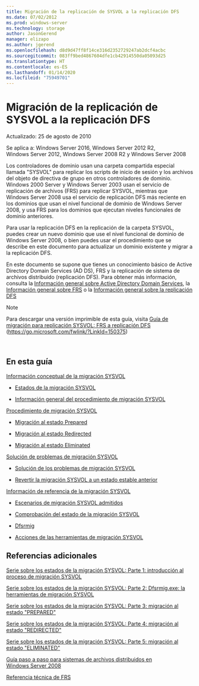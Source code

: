 ```yaml
---
title: Migración de la replicación de SYSVOL a la replicación DFS
ms.date: 07/02/2012
ms.prod: windows-server
ms.technology: storage
author: JasonGerend
manager: elizapo
ms.author: jgerend
ms.openlocfilehash: d8d9d47ff8f14ce316d2352729247ab2dcf4acbc
ms.sourcegitcommit: 083ff9bed4867604dfe1cb42914550da05093d25
ms.translationtype: HT
ms.contentlocale: es-ES
ms.lasthandoff: 01/14/2020
ms.locfileid: "75949701"
---
```

# <a name="migrate-sysvol-replication-to-dfs-replication"></a>Migración de la replicación de SYSVOL a la replicación DFS


Actualizado: 25 de agosto de 2010

Se aplica a: Windows Server 2016, Windows Server 2012 R2, Windows Server 2012, Windows Server 2008 R2 y Windows Server 2008

Los controladores de dominio usan una carpeta compartida especial llamada "SYSVOL" para replicar los scripts de inicio de sesión y los archivos del objeto de directiva de grupo en otros controladores de dominio. Windows 2000 Server y Windows Server 2003 usan el servicio de replicación de archivos (FRS) para replicar SYSVOL, mientras que Windows Server 2008 usa el servicio de replicación DFS más reciente en los dominios que usan el nivel funcional de dominio de Windows Server 2008, y usa FRS para los dominios que ejecutan niveles funcionales de dominio anteriores.

Para usar la replicación DFS en la replicación de la carpeta SYSVOL, puedes crear un nuevo dominio que use el nivel funcional de dominio de Windows Server 2008, o bien puedes usar el procedimiento que se describe en este documento para actualizar un dominio existente y migrar a la replicación DFS.

En este documento se supone que tienes un conocimiento básico de Active Directory Domain Services (AD DS), FRS y la replicación de sistema de archivos distribuido (replicación DFS). Para obtener más información, consulta la [Información general sobre Active Directory Domain Services](https://go.microsoft.com/fwlink/?linkid=147787), la [Información general sobre FRS](https://go.microsoft.com/fwlink/?linkid=121763) o la [Información general sobre la replicación DFS](https://go.microsoft.com/fwlink/?linkid=121762)


> [!NOTE]
> Para descargar una versión imprimible de esta guía, visita <a href="https://go.microsoft.com/fwlink/?linkid=150375">Guía de migración para replicación SYSVOL: FRS a replicación DFS</a> (https://go.microsoft.com/fwlink/?LinkId=150375)
<br>


## <a name="in-this-guide"></a>En esta guía

[Información conceptual de la migración SYSVOL](https://docs.microsoft.com/previous-versions/windows/it-pro/windows-server-2008-R2-and-2008/dd640170(v=ws.10))

  - [Estados de la migración SYSVOL](https://docs.microsoft.com/previous-versions/windows/it-pro/windows-server-2008-R2-and-2008/dd641052(v=ws.10))  
      
  - [Información general del procedimiento de migración SYSVOL](https://docs.microsoft.com/previous-versions/windows/it-pro/windows-server-2008-R2-and-2008/dd639809(v=ws.10))  
      

[Procedimiento de migración SYSVOL](https://docs.microsoft.com/previous-versions/windows/it-pro/windows-server-2008-R2-and-2008/dd639860(v=ws.10))

  - [Migración al estado Prepared](https://docs.microsoft.com/previous-versions/windows/it-pro/windows-server-2008-R2-and-2008/dd641193(v=ws.10))  
      
  - [Migración al estado Redirected](https://docs.microsoft.com/previous-versions/windows/it-pro/windows-server-2008-R2-and-2008/dd641340(v=ws.10))  
      
  - [Migración al estado Eliminated](https://docs.microsoft.com/previous-versions/windows/it-pro/windows-server-2008-R2-and-2008/dd640254(v=ws.10))  
      

[Solución de problemas de migración SYSVOL](https://docs.microsoft.com/previous-versions/windows/it-pro/windows-server-2008-R2-and-2008/dd640395(v=ws.10))

  - [Solución de los problemas de migración SYSVOL](https://docs.microsoft.com/previous-versions/windows/it-pro/windows-server-2008-R2-and-2008/dd639976(v=ws.10))  
      
  - [Revertir la migración SYSVOL a un estado estable anterior](https://docs.microsoft.com/previous-versions/windows/it-pro/windows-server-2008-R2-and-2008/dd640509(v=ws.10))  
      

[Información de referencia de la migración SYSVOL](https://docs.microsoft.com/previous-versions/windows/it-pro/windows-server-2008-R2-and-2008/dd640293(v=ws.10))

  - [Escenarios de migración SYSVOL admitidos](https://docs.microsoft.com/previous-versions/windows/it-pro/windows-server-2008-R2-and-2008/dd639854(v=ws.10))  
      
  - [Comprobación del estado de la migración SYSVOL](https://docs.microsoft.com/previous-versions/windows/it-pro/windows-server-2008-R2-and-2008/dd639789(v=ws.10))  
      
  - [Dfsrmig](https://docs.microsoft.com/previous-versions/windows/it-pro/windows-server-2008-R2-and-2008/dd641227(v=ws.10))  
      
  - [Acciones de las herramientas de migración SYSVOL](https://docs.microsoft.com/previous-versions/windows/it-pro/windows-server-2008-R2-and-2008/dd639712(v=ws.10))  
      

## <a name="additional-references"></a>Referencias adicionales

[Serie sobre los estados de la migración SYSVOL: Parte 1: introducción al proceso de migración SYSVOL](https://go.microsoft.com/fwlink/?linkid=121756)

[Serie sobre los estados de la migración SYSVOL: Parte 2: Dfsrmig.exe: la herramientas de migración SYSVOL](https://go.microsoft.com/fwlink/?linkid=121757)

[Serie sobre los estados de la migración SYSVOL: Parte 3: migración al estado "PREPARED"](https://go.microsoft.com/fwlink/?linkid=121758)

[Serie sobre los estados de la migración SYSVOL: Parte 4: migración al estado "REDIRECTED"](https://go.microsoft.com/fwlink/?linkid=121759)

[Serie sobre los estados de la migración SYSVOL: Parte 5: migración al estado "ELIMINATED"](https://go.microsoft.com/fwlink/?linkid=121760)

[Guía paso a paso para sistemas de archivos distribuidos en Windows Server 2008](https://go.microsoft.com/fwlink/?linkid=85231)

[Referencia técnica de FRS](https://go.microsoft.com/fwlink/?linkid=121764)

